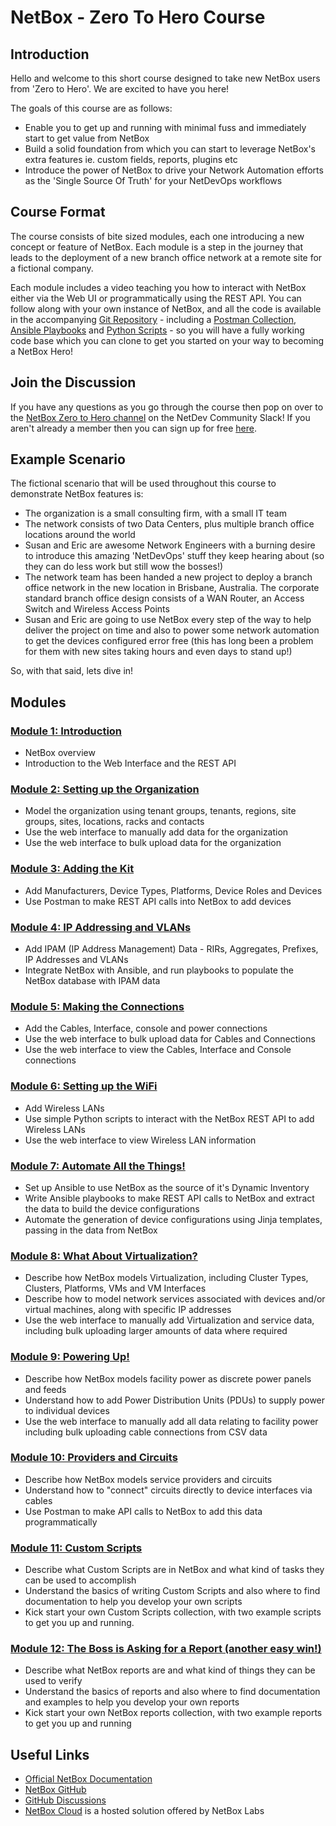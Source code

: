 # NetBox - Zero To Hero Course

## Introduction
Hello and welcome to this short course designed to take new NetBox users from 'Zero to Hero'. We are excited to have you here! 

The goals of this course are as follows: 

- Enable you to get up and running with minimal fuss and immediately start to get value from NetBox
- Build a solid foundation from which you can start to leverage NetBox's extra features ie. custom fields, reports, plugins etc
- Introduce the power of NetBox to drive your Network Automation efforts as the 'Single Source Of Truth' for your NetDevOps workflows

## Course Format
The course consists of bite sized modules, each one introducing a new concept or feature of NetBox. Each module is a step in the journey that leads to the deployment of a new branch office network at a remote site for a fictional company. 

Each module includes a video teaching you how to interact with NetBox either via the Web UI or programmatically using the REST API. You can follow along with your own instance of NetBox, and all the code is available in the accompanying [Git Repository](https://github.com/netbox-community/netbox-zero-to-hero) - including a [Postman Collection](https://github.com/netbox-community/netbox-zero-to-hero/tree/main/postman), [Ansible Playbooks](https://github.com/netbox-community/netbox-zero-to-hero/tree/main/ansible) and [Python Scripts](https://github.com/netbox-community/netbox-zero-to-hero/tree/main/python_scripts) - so you will have a fully working code base which you can clone to get you started on your way to becoming a NetBox Hero!

## Join the Discussion
If you have any questions as you go through the course then pop on over to the [NetBox Zero to Hero channel](https://netdev-community.slack.com/archives/C0453L6565C) on the NetDev Community Slack! If you aren't already a member then you can sign up for free [here](https://netdev.chat/).

## Example Scenario
The fictional scenario that will be used throughout this course to demonstrate NetBox features is: 

- The organization is a small consulting firm, with a small IT team 
- The network consists of two Data Centers, plus multiple branch office locations around the world 
- Susan and Eric are awesome Network Engineers with a burning desire to introduce this amazing 'NetDevOps' stuff they keep hearing about (so they can do less work but still wow the bosses!)
- The network team has been handed a new project to deploy a branch office network in the new location in Brisbane, Australia. The corporate standard branch office design consists of a WAN Router, an Access Switch and Wireless Access Points
- Susan and Eric are going to use NetBox every step of the way to help deliver the project on time and also to power some network automation to get the devices configured error free (this has long been a problem for them with new sites taking hours and even days to stand up!)

So, with that said, lets dive in!

## Modules

### [Module 1: Introduction](modules/1-Introduction/1-introduction.md)
- NetBox overview
- Introduction to the Web Interface and the REST API

### [Module 2: Setting up the Organization](modules/2-setting-up-the-organization/2-setting-up-the-organization.md)
- Model the organization using tenant groups, tenants, regions, site groups, sites, locations, racks and contacts
- Use the web interface to manually add data for the organization
- Use the web interface to bulk upload data for the organization

### [Module 3: Adding the Kit](modules/3-adding-the-kit/3-adding-the-kit.md)
- Add Manufacturers, Device Types, Platforms, Device Roles and Devices
- Use Postman to make REST API calls into NetBox to add devices
  
### [Module 4: IP Addressing and VLANs](modules/4-ip-addressing-and-vlans/4-ip-addressing-and-vlans.md)
- Add IPAM (IP Address Management) Data - RIRs, Aggregates, Prefixes, IP Addresses and VLANs
- Integrate NetBox with Ansible, and run playbooks to populate the NetBox database with IPAM data

### [Module 5: Making the Connections](modules/5-making-the-connections/5-making-the-connections.md)
- Add the Cables, Interface, console and power connections
- Use the web interface to bulk upload data for Cables and Connections
- Use the web interface to view the Cables, Interface and Console connections

### [Module 6: Setting up the WiFi](modules/6-Setting-up-the-WiFi/6-Setting-up-the-WiFi.md)
- Add Wireless LANs
- Use simple Python scripts to interact with the NetBox REST API to add Wireless LANs
- Use the web interface to view Wireless LAN information

### [Module 7: Automate All the Things!](modules/7-automate-all-the-things/7-automate-all-the-things.md)
- Set up Ansible to use NetBox as the source of it's Dynamic Inventory
- Write Ansible playbooks to make REST API calls to NetBox and extract the data to build the device configurations
- Automate the generation of device configurations using Jinja templates, passing in the data from NetBox
  
### [Module 8: What About Virtualization?](modules/8-what-about-virtualization/8-what-about-virtualization.md)
- Describe how NetBox models Virtualization, including Cluster Types, Clusters, Platforms, VMs and VM Interfaces  
- Describe how to model network services associated with devices and/or virtual machines, along with specific IP addresses
- Use the web interface to manually add Virtualization and service data, including bulk uploading larger amounts of data where required

### [Module 9: Powering Up!](modules/9-powering-up/9-powering-up.md)
- Describe how NetBox models facility power as discrete power panels and feeds
- Understand how to add Power Distribution Units (PDUs) to supply power to individual devices
- Use the web interface to manually add all data relating to facility power including bulk uploading cable connections from CSV data

### [Module 10: Providers and Circuits](modules/10-providers-and-circuits/10-providers-and-circuits.md)
- Describe how NetBox models service providers and circuits
- Understand how to "connect" circuits directly to device interfaces via cables
- Use Postman to make API calls to NetBox to add this data programmatically

### [Module 11: Custom Scripts](modules/11-custom-scripts/11-custom-scripts.md)
- Describe what Custom Scripts are in NetBox and what kind of tasks they can be used to accomplish
- Understand the basics of writing Custom Scripts and also where to find documentation to help you develop your own scripts
- Kick start your own Custom Scripts collection, with two example scripts to get you up and running. 

### [Module 12: The Boss is Asking for a Report (another easy win!)](modules/12-the-boss-is-asking-for-a-report/12-the-boss-is-asking-for-a-report.md)
- Describe what NetBox reports are and what kind of things they can be used to verify
- Understand the basics of reports and also where to find documentation and examples to help you develop your own reports
- Kick start your own NetBox reports collection, with two example reports to get you up and running

## Useful Links
- [Official NetBox Documentation](https://docs.netbox.dev/en/stable/)
- [NetBox GitHub](https://github.com/netbox-community/netbox)
- [GitHub Discussions](https://github.com/netbox-community/netbox/discussions)
- [NetBox Cloud](https://www.getnetbox.io/) is a hosted solution offered by NetBox Labs